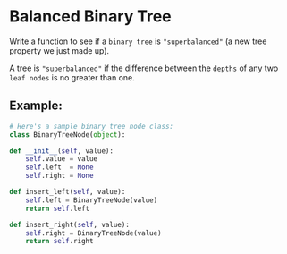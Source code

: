 # Balanced Binary Tree

Write a function to see if a `binary tree` is `"superbalanced"` (a new tree property we just made up).

A tree is `"superbalanced"` if the difference between the `depths` of any two `leaf nodes` is no greater than one.

## **Example:**

```python
# Here's a sample binary tree node class:
class BinaryTreeNode(object):

def __init__(self, value):
    self.value = value
    self.left  = None
    self.right = None

def insert_left(self, value):
    self.left = BinaryTreeNode(value)
    return self.left

def insert_right(self, value):
    self.right = BinaryTreeNode(value)
    return self.right
```
